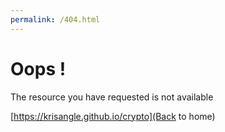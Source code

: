 ```yaml
---
permalink: /404.html
---
```

# Oops !
The resource you have requested is not available

[https://krisangle.github.io/crypto](Back to home)
